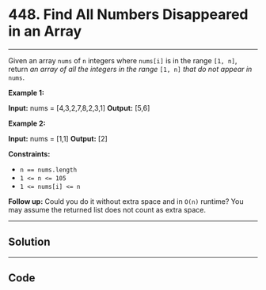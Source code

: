 # 448. Find All Numbers Disappeared in an Array

---

Given an array `nums` of `n` integers where `nums[i]` is in the range `[1, n]`, return _an array of all the integers in the range_ `[1, n]` _that do not appear in_ `nums`.

 

**Example 1:**


**Input:** nums = [4,3,2,7,8,2,3,1]
**Output:** [5,6]


**Example 2:**


**Input:** nums = [1,1]
**Output:** [2]


 

**Constraints:**

  * `n == nums.length`
  * `1 <= n <= 105`
  * `1 <= nums[i] <= n`



 

**Follow up:** Could you do it without extra space and in `O(n)` runtime? You may assume the returned list does not count as extra space.

---

## Solution



---

## Code
```python


```